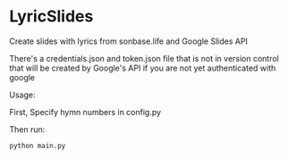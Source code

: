 # LyricSlides

Create slides with lyrics from sonbase.life and Google Slides API

There's a credentials.json and token.json file that is not in version control that will be created by Google's API if 
you are not yet authenticated with google

Usage:

First, Specify hymn numbers in config.py

Then run:
    
    python main.py